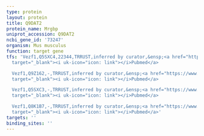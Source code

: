 ```yaml
---
type: protein
layout: protein
title: Q9DAT2
protein_name: Mrgbp
uniprot_accession: Q9DAT2
ncbi_gene_id: '73247'
organism: Mus musculus
function: target gene
tfs: 'Vezf1,Q5SXC4,22344,TRRUST,inferred by curator,&ensp;<a href="https://www.ncbi.nlm.nih.gov/pubmed/?term=22308494%5Buid%5D"
  target="_blank"><i uk-icon="icon: link"></i>Pubmed</a>

  Vezf1,Q9Z162,-,TRRUST,inferred by curator,&ensp;<a href="https://www.ncbi.nlm.nih.gov/pubmed/?term=22308494%5Buid%5D"
  target="_blank"><i uk-icon="icon: link"></i>Pubmed</a>

  Vezf1,Q5SXC3,-,TRRUST,inferred by curator,&ensp;<a href="https://www.ncbi.nlm.nih.gov/pubmed/?term=22308494%5Buid%5D"
  target="_blank"><i uk-icon="icon: link"></i>Pubmed</a>

  Vezf1,Q8K1B7,-,TRRUST,inferred by curator,&ensp;<a href="https://www.ncbi.nlm.nih.gov/pubmed/?term=22308494%5Buid%5D"
  target="_blank"><i uk-icon="icon: link"></i>Pubmed</a>'
targets: ''
binding_sites: ''
---
```

